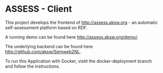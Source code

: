 ASSESS - Client
======

This project develops the frontend of http://assess.aksw.org - an automatic self-assessment platform based on RDF.

A running demo can be found here http://assess.aksw.org/demo/.

The underlying backend can be found here http://github.com/aksw/Semweb2NL.

To run this Application with Docker, vistit the docker-deployment branch and follow the instructions.
